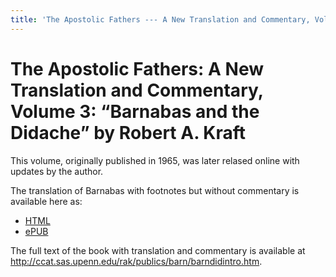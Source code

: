 ```yaml
---
title: 'The Apostolic Fathers --- A New Translation and Commentary, Volume 3: Barnabas and the Didache'
---
```


# The Apostolic Fathers: A New Translation and Commentary, Volume 3: “Barnabas and the Didache” by Robert A. Kraft

This volume, originally published in 1965, was later relased online with updates by the author.

The translation of Barnabas with footnotes but without commentary is available here as:

* [HTML](barnabas_kraft.html)
* [ePUB](barnabas_kraft.epub)

The full text of the book with translation and commentary is available at <http://ccat.sas.upenn.edu/rak/publics/barn/barndidintro.htm>.
